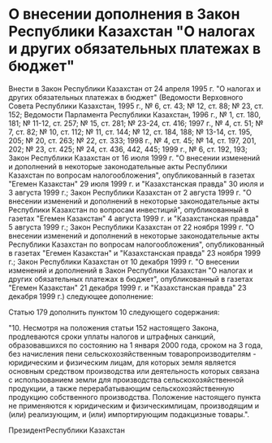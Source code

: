 # О внесении дополнения в Закон Республики Казахстан "О налогах и других обязательных платежах в бюджет"

Внести в Закон Республики Казахстан от 24 апреля 1995 г. "О налогах и других обязательных платежах в бюджет" (Ведомости Верховного Совета Республики Казахстан, 1995 г., № 6, ст. 43; № 12, ст. 88; № 23, ст. 152; Ведомости Парламента Республики Казахстан, 1996 г., № 1, ст. 180, 181; № 11-12, ст. 257; № 15, ст. 281; № 23-24, ст. 416; 1997 г., № 4, ст. 51; № 7, ст. 82; № 10, ст. 112; № 11, ст. 144; № 12, ст. 184, 188; № 13-14, ст. 195, 205; № 20, ст. 263; № 22, ст. 333; 1998 г., № 4, ст. 45; № 14, ст. 197, 201, 202; № 23, ст. 425; № 24, ст. 436, 442, 445; 1999 г., № 6, ст. 192, 193; Закон Республики Казахстан от 16 июля 1999 г. "О внесении изменений и дополнений в некоторые законодательные акты Республики Казахстан по вопросам налогообложения", опубликованный в газетах "Егемен Казакстан" 29 июля 1999 г. и "Казахстанская правда" 30 июля и 3 августа 1999 г.; Закон Республики Казахстан от 2 августа 1999 г. "О внесении изменений и дополнений в некоторые законодательные акты Республики Казахстан по вопросам инвестиций", опубликованный в газетах "Егемен Казакстан" 4 августа 1999 г. и "Казахстанская правда" 5 августа 1999 г.; Закон Республики Казахстан от 22 ноября 1999 г. "О внесении изменений и дополнений в некоторые законодательные акты Республики Казахстан по вопросам налогообложения", опубликованный в газетах "Егемен Казакстан" и "Казахстанская правда" 23 ноября 1999 г.; Закон Республики Казахстан от 10 декабря 1999 г. "О внесении изменений и дополнений в Закон Республики Казахстан "О налогах и других обязательных платежах в бюджет", опубликованный в газетах "Егемен Казакстан" 21 декабря 1999 г. и "Казахстанская правда" 23 декабря 1999 г.) следующее дополнение:

Статью 179 дополнить пунктом 10 следующего содержания:

"10. Несмотря на положения статьи 152 настоящего Закона, продлеваются сроки уплаты налогов и штрафных санкций, образовавшихся по состоянию на 1 января 2000 года, сроком на 3 года, без начисления пени сельскохозяйственным товаропроизводителям - юридическим и физическим лицам, для которых земля является основным средством производства или деятельность которых связана с использованием земли для производства сельскохозяйственной продукции, а также перерабатывающим сельскохозяйственную продукцию собственного производства. Положение настоящего пункта не применяются к юридическим и физическимлицам, производящим и (или) реализующим, и (или) импортирующим подакцизные товары.".

ПрезидентРеспублики Казахстан

